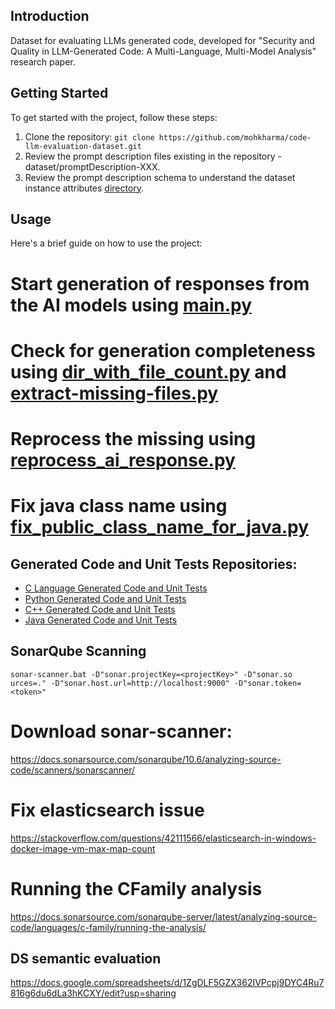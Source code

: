 ## Introduction
Dataset for evaluating LLMs generated code, developed for "Security and Quality in LLM-Generated Code: A Multi-Language, Multi-Model Analysis" research paper.

## Getting Started
To get started with the project, follow these steps:

1. Clone the repository: `git clone https://github.com/mohkharma/code-llm-evaluation-dataset.git`
2. Review the prompt description files existing in the repository - dataset/promptDescription-XXX.
3. Review the prompt description schema to understand the dataset instance attributes [directory](dataset/promptDescriptionSchema.json).


## Usage
Here's a brief guide on how to use the project:

# Start generation of responses from the AI models using [main.py](python%2Fmain.py)
# Check for generation completeness using [dir_with_file_count.py](python%2Fdir_with_file_count.py) and [extract-missing-files.py](python%2Fextract-missing-files.py)
# Reprocess the missing using [reprocess_ai_response.py](python%2Freprocess_ai_response.py)
# Fix java class name using [fix_public_class_name_for_java.py](python%2Ffix_public_class_name_for_java.py)


## Generated Code and Unit Tests Repositories:

- [C Language Generated Code and Unit Tests](https://github.com/mohsystem/llm_generated_code_c)
- [Python Generated Code and Unit Tests](https://github.com/mohsystem/llm-generated-code-python)
- [C++ Generated Code and Unit Tests](https://github.com/mohsystem/llm-generated-code-c-cpp)
- [Java Generated Code and Unit Tests](https://github.com/mohsystem/llm-generated-code-java)


## SonarQube Scanning

`sonar-scanner.bat -D"sonar.projectKey=<projectKey>" -D"sonar.so
urces=." -D"sonar.host.url=http://localhost:9000" -D"sonar.token=<token>"`

# Download sonar-scanner:
https://docs.sonarsource.com/sonarqube/10.6/analyzing-source-code/scanners/sonarscanner/


# Fix elasticsearch issue
https://stackoverflow.com/questions/42111566/elasticsearch-in-windows-docker-image-vm-max-map-count

# Running the CFamily analysis
https://docs.sonarsource.com/sonarqube-server/latest/analyzing-source-code/languages/c-family/running-the-analysis/

## DS semantic evaluation

https://docs.google.com/spreadsheets/d/1ZgDLF5GZX362IVPcpj9DYC4Ru7816g6du6dLa3hKCXY/edit?usp=sharing
